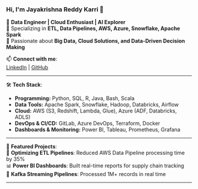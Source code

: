 ### Hi, I'm Jayakrishna Reddy Karri 👋

🔹 **Data Engineer | Cloud Enthusiast | AI Explorer**  
🔹 Specializing in **ETL, Data Pipelines, AWS, Azure, Snowflake, Apache Spark**  
🔹 Passionate about **Big Data, Cloud Solutions, and Data-Driven Decision Making**  

📫 **Connect with me**:  
[LinkedIn](https://linkedin.com/in/jayakrishna4257) | [GitHub](https://github.com/YOUR-GITHUB)  

---

🛠 **Tech Stack**:
- **Programming:** Python, SQL, R, Java, Bash, Scala
- **Data Tools:** Apache Spark, Snowflake, Hadoop, Databricks, Airflow
- **Cloud:** AWS (S3, Redshift, Lambda, Glue), Azure (ADF, Databricks, ADLS)
- **DevOps & CI/CD:** GitLab, Azure DevOps, Terraform, Docker
- **Dashboards & Monitoring:** Power BI, Tableau, Prometheus, Grafana

---

📌 **Featured Projects**:  
🚀 **Optimizing ETL Pipelines**: Reduced AWS Data Pipeline processing time by 35%  
📊 **Power BI Dashboards**: Built real-time reports for supply chain tracking  
📡 **Kafka Streaming Pipelines**: Processed 1M+ records in real time

---

